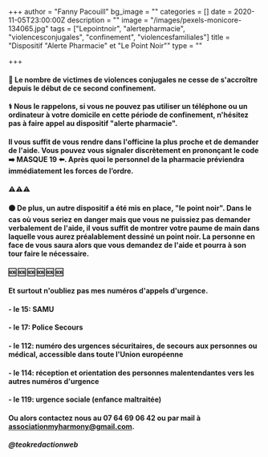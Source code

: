 +++
author = "Fanny Pacouill"
bg_image = ""
categories = []
date = 2020-11-05T23:00:00Z
description = ""
image = "/images/pexels-monicore-134065.jpg"
tags = ["Lepointnoir", "alertepharmacie", "violencesconjugales", "confinement", "violencesfamiliales"]
title = "Dispositif \"Alerte Pharmacie\" et \"Le Point Noir\""
type = ""

+++
#### 🚫 Le nombre de victimes de violences conjugales ne cesse de s'accroître depuis le début de ce second confinement.

#### ⚕ Nous le rappelons, si vous ne pouvez pas utiliser un téléphone ou un ordinateur à votre domicile en cette période de confinement, n'hésitez pas à faire appel au dispositif "**alerte pharmacie**".

#### Il vous suffit de vous rendre dans l'officine la plus proche et de demander de l'aide. Vous pouvez vous signaler discrètement en prononçant le code ➡️ MASQUE 19 ⬅️. Après quoi le personnel de la pharmacie préviendra immédiatement les forces de l’ordre.

#### ⚠️⚠️⚠️

#### ⚫ De plus, un autre dispositif a été mis en place, "le point noir". Dans le cas où vous seriez en danger mais que vous ne puissiez pas demander verbalement de l'aide, il vous suffit de montrer votre paume de main dans laquelle vous aurez préalablement dessiné un point noir. La personne en face de vous saura alors que vous demandez de l'aide et pourra à son tour faire le nécessaire.

#### 🆘️ 🆘 ️🆘️ 🆘 ️🆘️ 🆘️

#### Et surtout n'oubliez pas mes numéros d'appels d'urgence.

#### - le 15: SAMU

#### - le 17: Police Secours

#### - le 112: numéro des urgences sécuritaires, de secours aux personnes ou médical, accessible dans toute l'Union européenne

#### - le 114: réception et orientation des personnes malentendantes vers les autres numéros d'urgence

#### - le 119: urgence sociale (enfance maltraitée)

#### Ou alors contactez nous au 07 64 69 06 42 ou par mail à associationmyharmony@gmail.com.

##### _@teokredactionweb_